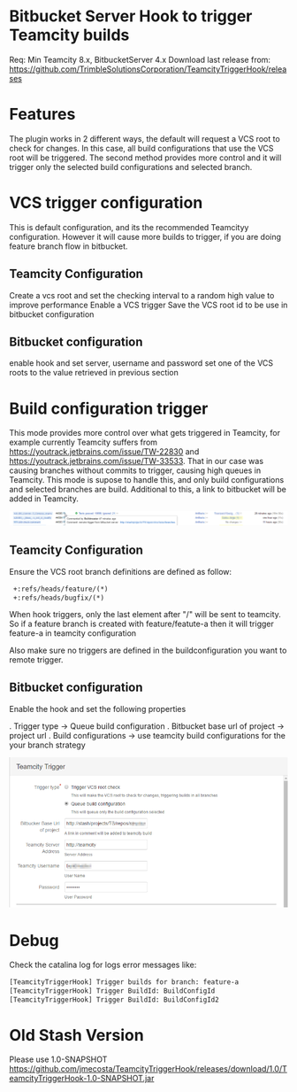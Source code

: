 # Bitbucket Server Hook to trigger Teamcity builds

Req: Min Teamcity 8.x, BitbucketServer 4.x
Download last release from: https://github.com/TrimbleSolutionsCorporation/TeamcityTriggerHook/releases

# Features
   The plugin works in 2 different ways, the default will request a VCS root to check for changes. In this case, all build configurations that use the VCS root will be triggered. 
   The second method provides more control and it will trigger only the selected build configurations and selected branch.

# VCS trigger configuration 
   This is default configuration, and its the recommended Teamcityy configuration. However it will cause more builds to trigger, if you are doing feature branch flow in bitbucket.

## Teamcity Configuration
   Create a vcs root and set the checking interval to a random high value to improve performance
   Enable a VCS trigger
   Save the VCS root id to be use in bitbucket configuration

## Bitbucket configuration
   enable hook and set server, username and password
   set one of the VCS roots to the value retrieved in previous section

# Build configuration trigger
  This mode provides more control over what gets triggered in Teamcity, for example currently Teamcity suffers from https://youtrack.jetbrains.com/issue/TW-22830 and https://youtrack.jetbrains.com/issue/TW-33533. That in our case was causing branches without commits to trigger, causing high queues in Teamcity. 
  This mode is supose to handle this, and only build configurations and selected branches are build. Additional to this, a link to bitbucket will be added in Teamcity.

![](images/teamcity-comment.png)

## Teamcity Configuration
  Ensure the VCS root branch definitions are defined as follow:

     +:refs/heads/feature/(*)
     +:refs/heads/bugfix/(*)

  When hook triggers, only the last element after "/" will be sent to teamcity. So if a feature branch is created with
     feature/featute-a then it will trigger feature-a in teamcity configuration

  Also make sure no triggers are defined in the buildconfiguration you want to remote trigger.

## Bitbucket configuration
  Enable the hook and set the following properties

  . Trigger type -> Queue build configuration
  . Bitbucket base url of project -> project url
  . Build configurations -> use teamcity build configurations for the your branch strategy

![](images/hook-configuraiton.png)

# Debug
  Check the catalina log for logs error messages like:

    [TeamcityTriggerHook] Trigger builds for branch: feature-a
    [TeamcityTriggerHook] Trigger BuildId: BuildConfigId
    [TeamcityTriggerHook] Trigger BuildId: BuildConfigId2

# Old Stash Version
Please use 1.0-SNAPSHOT 
https://github.com/jmecosta/TeamcityTriggerHook/releases/download/1.0/TeamcityTriggerHook-1.0-SNAPSHOT.jar

